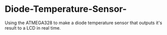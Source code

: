 # Diode-Temperature-Sensor-
Using the ATMEGA328 to make a diode temperature sensor that outputs it's result to a LCD in real time. 
